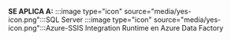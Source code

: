 <Token>**SE APLICA A:** :::image type="icon" source="media/yes-icon.png":::SQL Server :::image type="icon" source="media/yes-icon.png":::Azure-SSIS Integration Runtime en Azure Data Factory</Token>
